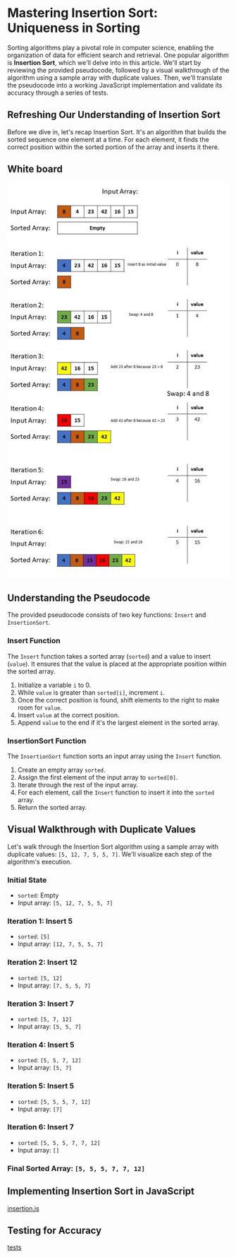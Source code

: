 # Mastering Insertion Sort: Uniqueness in Sorting
Sorting algorithms play a pivotal role in computer science, enabling the organization of data for efficient search and retrieval. One popular algorithm is **Insertion Sort**, which we'll delve into in this article. We'll start by reviewing the provided pseudocode, followed by a visual walkthrough of the algorithm using a sample array with duplicate values. Then, we'll translate the pseudocode into a working JavaScript implementation and validate its accuracy through a series of tests.

## Refreshing Our Understanding of Insertion Sort
Before we dive in, let's recap Insertion Sort. It's an algorithm that builds the sorted sequence one element at a time. For each element, it finds the correct position within the sorted portion of the array and inserts it there.

## White board
![white board](./image.jpg)

## Understanding the Pseudocode
The provided pseudocode consists of two key functions: `Insert` and `InsertionSort`.

### Insert Function
The `Insert` function takes a sorted array (`sorted`) and a value to insert (`value`). It ensures that the value is placed at the appropriate position within the sorted array.
1. Initialize a variable `i` to 0.
2. While `value` is greater than `sorted[i]`, increment `i`.
3. Once the correct position is found, shift elements to the right to make room for `value`.
4. Insert `value` at the correct position.
5. Append `value` to the end if it's the largest element in the sorted array.

### InsertionSort Function
The `InsertionSort` function sorts an input array using the `Insert` function.
1. Create an empty array `sorted`.
2. Assign the first element of the input array to `sorted[0]`.
3. Iterate through the rest of the input array.
4. For each element, call the `Insert` function to insert it into the `sorted` array.
5. Return the sorted array.

## Visual Walkthrough with Duplicate Values
Let's walk through the Insertion Sort algorithm using a sample array with duplicate values: `[5, 12, 7, 5, 5, 7]`. We'll visualize each step of the algorithm's execution.

### Initial State
- `sorted`: Empty
- Input array: `[5, 12, 7, 5, 5, 7]`
### Iteration 1: Insert 5
- `sorted`: `[5]`
- Input array: `[12, 7, 5, 5, 7]`
### Iteration 2: Insert 12
- `sorted`: `[5, 12]`
- Input array: `[7, 5, 5, 7]`
### Iteration 3: Insert 7
- `sorted`: `[5, 7, 12]`
- Input array: `[5, 5, 7]`
### Iteration 4: Insert 5
- `sorted`: `[5, 5, 7, 12]`
- Input array: `[5, 7]`
### Iteration 5: Insert 5
- `sorted`: `[5, 5, 5, 7, 12]`
- Input array: `[7]`
### Iteration 6: Insert 7
- `sorted`: `[5, 5, 5, 7, 7, 12]`
- Input array: `[]`
### Final Sorted Array: `[5, 5, 5, 7, 7, 12]`

## Implementing Insertion Sort in JavaScript

[insertion.js](Insertion.js)

## Testing for Accuracy
[tests](../Sorting.test.js)






